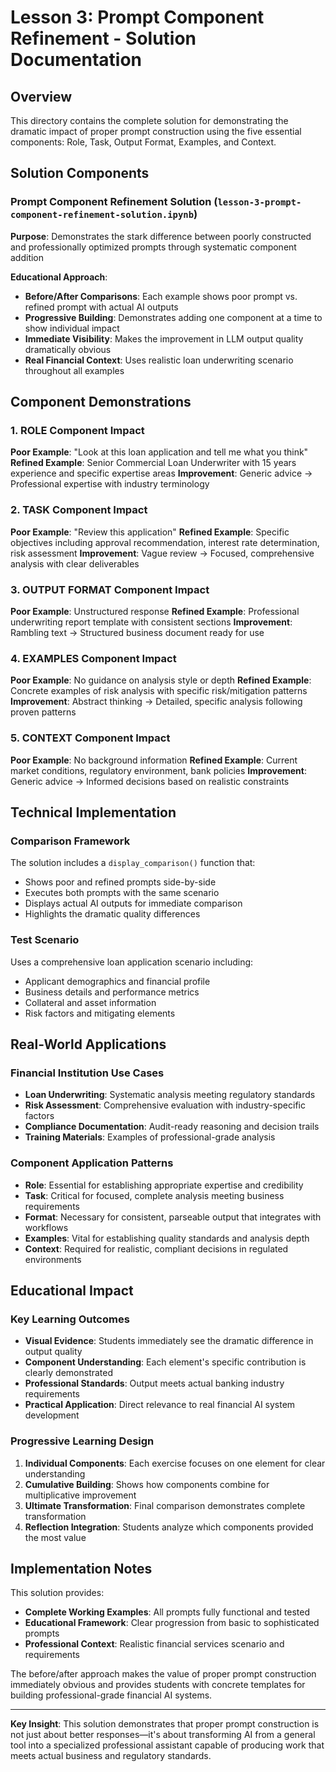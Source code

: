 # Lesson 3: Prompt Component Refinement - Solution Documentation

## Overview

This directory contains the complete solution for demonstrating the dramatic impact of proper prompt construction using the five essential components: Role, Task, Output Format, Examples, and Context.

## Solution Components

### Prompt Component Refinement Solution (`lesson-3-prompt-component-refinement-solution.ipynb`)

**Purpose**: Demonstrates the stark difference between poorly constructed and professionally optimized prompts through systematic component addition

**Educational Approach**:
- **Before/After Comparisons**: Each example shows poor prompt vs. refined prompt with actual AI outputs
- **Progressive Building**: Demonstrates adding one component at a time to show individual impact
- **Immediate Visibility**: Makes the improvement in LLM output quality dramatically obvious
- **Real Financial Context**: Uses realistic loan underwriting scenario throughout all examples

## Component Demonstrations

### 1. ROLE Component Impact
**Poor Example**: "Look at this loan application and tell me what you think"
**Refined Example**: Senior Commercial Loan Underwriter with 15 years experience and specific expertise areas
**Improvement**: Generic advice → Professional expertise with industry terminology

### 2. TASK Component Impact  
**Poor Example**: "Review this application"
**Refined Example**: Specific objectives including approval recommendation, interest rate determination, risk assessment
**Improvement**: Vague review → Focused, comprehensive analysis with clear deliverables

### 3. OUTPUT FORMAT Component Impact
**Poor Example**: Unstructured response
**Refined Example**: Professional underwriting report template with consistent sections
**Improvement**: Rambling text → Structured business document ready for use

### 4. EXAMPLES Component Impact
**Poor Example**: No guidance on analysis style or depth
**Refined Example**: Concrete examples of risk analysis with specific risk/mitigation patterns
**Improvement**: Abstract thinking → Detailed, specific analysis following proven patterns

### 5. CONTEXT Component Impact
**Poor Example**: No background information
**Refined Example**: Current market conditions, regulatory environment, bank policies
**Improvement**: Generic advice → Informed decisions based on realistic constraints

## Technical Implementation

### Comparison Framework
The solution includes a `display_comparison()` function that:
- Shows poor and refined prompts side-by-side
- Executes both prompts with the same scenario
- Displays actual AI outputs for immediate comparison
- Highlights the dramatic quality differences

### Test Scenario
Uses a comprehensive loan application scenario including:
- Applicant demographics and financial profile
- Business details and performance metrics
- Collateral and asset information
- Risk factors and mitigating elements


## Real-World Applications

### Financial Institution Use Cases
- **Loan Underwriting**: Systematic analysis meeting regulatory standards
- **Risk Assessment**: Comprehensive evaluation with industry-specific factors
- **Compliance Documentation**: Audit-ready reasoning and decision trails
- **Training Materials**: Examples of professional-grade analysis

### Component Application Patterns
- **Role**: Essential for establishing appropriate expertise and credibility
- **Task**: Critical for focused, complete analysis meeting business requirements
- **Format**: Necessary for consistent, parseable output that integrates with workflows
- **Examples**: Vital for establishing quality standards and analysis depth
- **Context**: Required for realistic, compliant decisions in regulated environments

## Educational Impact

### Key Learning Outcomes
- **Visual Evidence**: Students immediately see the dramatic difference in output quality
- **Component Understanding**: Each element's specific contribution is clearly demonstrated
- **Professional Standards**: Output meets actual banking industry requirements
- **Practical Application**: Direct relevance to real financial AI system development

### Progressive Learning Design
1. **Individual Components**: Each exercise focuses on one element for clear understanding
2. **Cumulative Building**: Shows how components combine for multiplicative improvement
3. **Ultimate Transformation**: Final comparison demonstrates complete transformation
4. **Reflection Integration**: Students analyze which components provided the most value

## Implementation Notes

This solution provides:
- **Complete Working Examples**: All prompts fully functional and tested
- **Educational Framework**: Clear progression from basic to sophisticated prompts
- **Professional Context**: Realistic financial services scenario and requirements

The before/after approach makes the value of proper prompt construction immediately obvious and provides students with concrete templates for building professional-grade financial AI systems.

---

**Key Insight**: This solution demonstrates that proper prompt construction is not just about better responses—it's about transforming AI from a general tool into a specialized professional assistant capable of producing work that meets actual business and regulatory standards.
